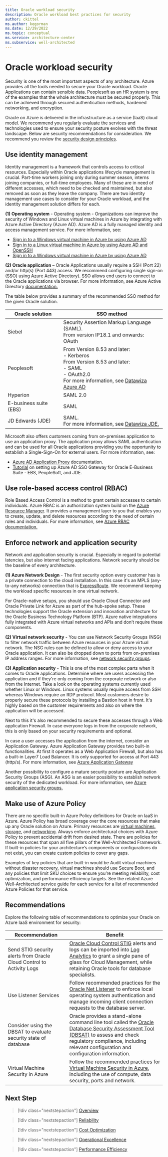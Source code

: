 ```yaml
---
title: Oracle workload security
description: Oracle workload best practices for security
author: ckittel
ms.author: kegorman
ms.date: 12/29/2022
ms.topic: conceptual
ms.service: architecture-center
ms.subservice: well-architected
---
```


# Oracle workload security

Security is one of the most important aspects of any architecture. Azure provides all the tools needed to secure your Oracle workload. Oracle Applications can contain sensible data. Peoplesoft as an HR system is one of the examples that the whole architecture must be secured properly. This can be achieved through secured authentication methods, hardened networking, and encryption.

Oracle on Azure is delivered in the infrastructure as a service (IaaS) cloud model. We recommend you regularly evaluate the services and technologies used to ensure your security posture evolves with the threat landscape. Below are security recommendations for consideration. We recommend you review the [security design principles](../../well-architected/security/security-principles.md).

## Use identity management

Identity management is a framework that controls access to critical resources. Especially within Oracle applications lifecycle management is crucial. Part-time workers joining only during summer season, interns joining companies, or full-time employees. Many of these are in need of different accesses, which need to be checked and maintained, but also removed as soon as they leave the company. There are two identity management use cases to consider for your Oracle workload, and the identity management solution differs for each.

**(1) Operating system** - Operating system - Organizations can improve the security of Windows and Linux virtual machines in Azure by integrating with Azure Active Directory (Azure AD). Azure AD is a fully managed identity and access management service. For more information, see:

- [Sign in to a Windows virtual machine in Azure by using Azure AD]( /azure/active-directory/devices/howto-vm-sign-in-azure-ad-windows)
- [Sign in to a Linux virtual machine in Azure by using Azure AD and OpenSSH]( /azure/active-directory/devices/howto-vm-sign-in-azure-ad-linux)
- [Sign in to a Windows virtual machine in Azure by using Azure AD]( /azure/active-directory/devices/howto-vm-sign-in-azure-ad-windows)

**(2) Oracle application** – Oracle Applications usually require a SSH (Port 22) and/or http(s) (Port 443) access. We recommend configuring single sign-on (SSO) using Azure Active Directory). SSO allows end users to connect to the Oracle applications via browser. For more information, see Azure Active Directory [documentation.](/azure/active-directory/)

The table below provides a summary of the recommended SSO method for the given Oracle solution.

| Oracle solution | SSO method |
| --- | --- |
|Siebel|Security Assertion Markup Language (SAML). <br>From version IP18.1 and onwards:<br>OAuth |
|Peoplesoft |From Version 8.53 and later: <br>- Kerberos <br>From Version 8.53 and later:<br>- SAML<br>- OAuth2.0 <br> For more information, see [Datawiza Azure AD](/azure/active-directory/manage-apps/datawiza-azure-ad-sso-oracle-peoplesoft)  |
|Hyperion |SAML 2.0|
|E-business suite (EBS) |SAML|
|JD Edwards (JDE) |SAML.<br>For more information, see [Datawiza JDE.](/azure/active-directory/manage-apps/datawiza-azure-ad-sso-oracle-jde)|

Microsoft also offers customers coming from on-premises application to use an application proxy. The application proxy allows SAML authentication and can be used for all Oracle applications providing you the opportunity to establish a Single-Sign-On for external users. For more information, see:
- [Azure AD Application Proxy](/azure/active-directory/app-proxy/what-is-application-proxy) documentation.
- [Tutorial](/azure/active-directory/saas-apps/ssogen-tutorial) on setting up Azure AD SSO Gateway for Oracle E-Business Suite - EBS, PeopleSoft, and JDE.

## Use role-based access control (RBAC)

Role Based Access Control is a method to grant certain accesses to certain individuals. Azure RBAC is an authorization system build on the [Azure Resource Manager](/azure/azure-resource-manager/management/overview). It provides a management layer to you that enables you to create, update, and delete resources according to the need of certain roles and individuals. For more information, see [Azure RBAC documentation.](/azure/role-based-access-control/overview)

## Enforce network and application security

Network and application security is crucial. Especially in regard to potential latencies, but also internet facing applications. Network security should be the baseline of every architecture.

**(1) Azure Network Design** - The first security option every customer has is a private connection to the cloud installation. In this case it's an MPLS (any-to-any networks) connection that is [ExpressRoute](/azure/expressroute/expressroute-introduction). We recommend keeping the workload specific resources in one virtual network.  

For Oracle-native setups, you should use Oracle Cloud Connector and Oracle Private Link for Azure as part of the hub-spoke setup. These technologies support the Oracle extension and innovation architecture for the Oracle Business Technology Platform (BTP). Azure native integrations fully integrated with Azure virtual networks and APIs and don’t require these components.

**(2) Virtual network security** - You can use Network Security Groups (NSG) to filter network traffic between Azure resources in your Azure virtual network. The NSG rules can be defined to allow or deny access to your Oracle application. It can also be dropped down to ports from on-premises IP address ranges. For more information, see [network security groups](/azure/virtual-network/network-security-groups-overview).

**(3) Application security** - This is one of the most complex parts when it comes to Oracle applications. Determine where are users accessing the application and if they're only coming from the corporate network or also from the Internet. Take a look on the operating systems currently used whether Linux or Windows. Linux systems usually require access from SSH whereas Windows require an RDP protocol. Most customers desire to properly secure these protocols by installing a Bastion host in front. It's highly based on the customer requirements and also on where the application will be accessed.

Next to this it's also recommended to secure these accesses through a Web application Firewall. In case everyone logs in from the corporate network, this is only based on your security requirements and optional.  

In case a user accesses the application from the internet, consider an Application Gateway. Azure Application Gateway provides two built-in functionalities. At first it operates as a Web Application Firewall, but also has a built-in Layer7 Load Balancer. It is only supported for access at Port 443 (http/s). For more information, see [Azure Application Gateway](/azure/application-gateway/overview)

Another possibility to configure a mature security posture are Application Security Groups (ASG). An ASG is an easier possibility to establish network security of the dedicated workload. For more information, see [Azure application security groups.](/azure/virtual-network/application-security-groups)

## Make use of Azure Policy

There are no specific built-in Azure Policy definitions for Oracle on IaaS in Azure. Azure Policy has broad coverage over the core resources that make up any Oracle solution on Azure. Primary resources are [virtual machines](/azure/virtual-machines/overview), [storage](/azure/storage/common/storage-account-overview), and [networking](/azure/networking/fundamentals/networking-overview). Always enforce architectural choices with Azure Policy to prevent accidental drift from desired state. There are policies for these resources that span all five pillars of the Well-Architected Framework. If built-in policies for your architecture’s components or configurations do not exist, you can create custom policies to cover any gaps.

Examples of key policies that are built-in would be Audit virtual machines without disaster recovery, virtual machines should use Secure Boot, and any policies that limit SKU choices to ensure you’re meeting reliability, cost optimization, and performance efficiency targets. See the related Azure Well-Architected service guide for each service for a list of recommended Azure Policies for that service.

## Recommendations
Explore the following table of recommendations to optimize your Oracle on Azure IaaS environment for security:

| Recommendation | Benefit |
| --- | --- |
| Send STIG security alerts from Oracle Cloud Control to Activity Logs  | [Oracle Cloud Control STIG](https://docs.oracle.com/en/enterprise-manager/cloud-control/enterprise-manager-cloud-control/13.4/emdbc/security-technical-implementation-guidelines-stig-rules-enhanced-oracle.html) alerts and logs can be imported into [Log Analytics](/azure/azure-monitor/agents/data-sources-custom-logs) to grant a single pane of glass for Cloud Management, while retaining Oracle tools for database specialists. |
| Use Listener Services | Follow recommended practices for the [Oracle Net Listener](https://docs.oracle.com/en/database/oracle/oracle-database/19/netag/configuring-and-administering-oracle-net-listener.html) to enforce local operating system authentication and manage incoming client connection requests to the database server. |
| Consider using the DBSAT to evaluate security state of database | Oracle provides a stand-alone command line tool called the [Oracle Database Security Assessment Tool (DBSAT)](https://docs.oracle.com/en/database/oracle/security-assessment-tool/index.html) to assess and check regulatory compliance, including relevant configuration and configuration information. |
| Virtual Machine Security in Azure | Follow the recommended practices for [Virtual Machine Security in Azure](/azure/security/fundamentals/virtual-machines-overview), including the use of compute, data security, ports and network. |

## Next Step

>[!div class="nextstepaction"]
>[Overview](./overview.md)

>[!div class="nextstepaction"]
>[Reliability](./reliability.md)

>[!div class="nextstepaction"]
>[Cost Optimization](./cost-optimization.md)

>[!div class="nextstepaction"]
>[Operational Excellence](./operational-excellence.md)

>[!div class="nextstepaction"]
>[Performance Efficiency](./performance-efficiency.md)